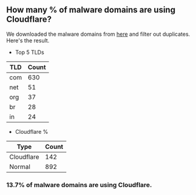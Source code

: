 ## How many % of malware domains are using Cloudflare?


We downloaded the malware domains from [here](https://urlhaus.abuse.ch) and filter out duplicates.
Here's the result.


[//]: # (start replacement)


- Top 5 TLDs

| TLD | Count |
| --- | --- |
| com | 630 |
| net | 51 |
| org | 37 |
| br | 28 |
| in | 24 |


- Cloudflare %

| Type | Count |
| --- | --- |
| Cloudflare | 142 |
| Normal | 892 |


### 13.7% of malware domains are using Cloudflare.
